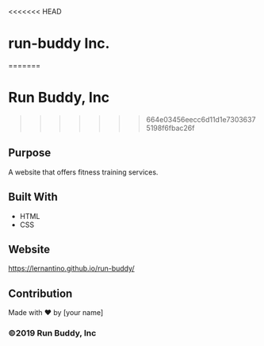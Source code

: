<<<<<<< HEAD
# run-buddy Inc. 
=======
# Run Buddy, Inc
>>>>>>> 664e03456eecc6d11d1e73036375198f6fbac26f

## Purpose
A website that offers fitness training services. 

## Built With
* HTML
* CSS

## Website
https://lernantino.github.io/run-buddy/

## Contribution
Made with ❤️ by [your name]

### ©️2019 Run Buddy, Inc 

